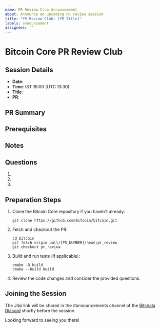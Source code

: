 ```yaml
---
name: PR Review Club Announcement
about: Announce an upcoming PR review session
title: "PR Review Club: [PR Title]"
labels: announcement
assignees: ''
---
```


# Bitcoin Core PR Review Club

## Session Details

- **Date**: <!-- Date in format Month DD, YYYY -->
- **Time**: IST 19:00 (UTC 13:30)
- **Title**: <!-- Title of the PR being reviewed -->
- **PR**: <!-- Link to the PR -->

## PR Summary

<!-- Brief description of the PR and what it aims to accomplish -->

## Prerequisites

<!-- Any specific knowledge or setup required to participate -->

## Notes
<!-- any observation while reviewing the pr-->

## Questions

<!-- List of questions to guide the review -->

1. 
2. 
3. 

## Preparation Steps

1. Clone the Bitcoin Core repository if you haven't already:
   ```
   git clone https://github.com/bitcoin/bitcoin.git
   ```

2. Fetch and checkout the PR:
   ```
   cd bitcoin
   git fetch origin pull/[PR_NUMBER]/head:pr_review
   git checkout pr_review
   ```

3. Build and run tests (if applicable):
   ```
   cmake -B build
   cmake --build build
   ```

4. Review the code changes and consider the provided questions.

## Joining the Session

The Jitsi link will be shared in the #announcements channel of the [Bitshala Discord](https://discord.gg/atjEPVTdsQ) shortly before the session.

Looking forward to seeing you there!
